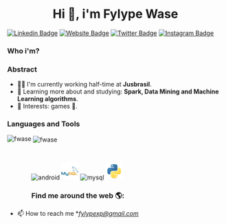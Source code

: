 <h1 align="center">Hi 👋, i'm Fylype Wase</h1>

[![Linkedin Badge](https://img.shields.io/badge/-LinkedIn-0e76a8?style=flat-square&logo=Linkedin&logoColor=white)](https://www.linkedin.com/in/fylypewase/)
[![Website Badge](https://img.shields.io/badge/Website-3b5998?style=flat-square&logo=google-chrome&logoColor=white)](https://github.com/fwase/)
[![Twitter Badge](https://img.shields.io/badge/-Twitter-00acee?style=flat-square&logo=Twitter&logoColor=white)](https://twitter.com/fylypewcl/)
[![Instagram Badge](https://img.shields.io/badge/-Instagram-e4405f?style=flat-square&logo=Instagram&logoColor=white)](https://www.instagram.com/fylypewase/)

### Who i'm?

### Abstract

- 👨‍💻 I'm currently working half-time at **Jusbrasil**.
- 🌱 Learning more about and studying: **Spark, Data Mining and Machine Learning algorithms**.
- 💙 Interests: games 👾.

### Languages and Tools
<p><img align="left" height="140" src="https://github-readme-stats.vercel.app/api/top-langs/?username=fwase&layout=compact&hide=html" alt="fwase" /></p>
<p>&nbsp;<img align="center" height="165" src="https://github-readme-stats.vercel.app/api?username=fwase&show_icons=true&count_private=true" alt="fwase" /></p>
<br>

<p align="left">
  <img src="https://devicons.github.io/devicon/devicon.git/icons/android/android-original-wordmark.svg" alt="android" width="40" height="40"/>
  <img src="https://raw.githubusercontent.com/devicons/devicon/40cd6bc89a299dc50ac289f8e3b071d0dff49d9c/icons/mysql/mysql-original-wordmark.svg" alt="mysql" width="40" height="40"/>
  <img src="https://spark.apache.org/images/spark-logo-trademark.png" alt="mysql" width="80" height="40"/>
  <img src="https://raw.githubusercontent.com/devicons/devicon/master/icons/python/python-original.svg" alt="python" width="40" height="40"/>
</p>

### Find me around the web 🌎:

- 📫 How to reach me **fylypexp@gmail.com*

<!--
**fwase/fwase** is a ✨ _special_ ✨ repository because its `README.md` (this file) appears on your GitHub profile.

Here are some ideas to get you started:

- 🔭 I’m currently working on ...
- 🌱 I’m currently learning ...
- 👯 I’m looking to collaborate on ...
- 🤔 I’m looking for help with ...
- 💬 Ask me about ...
- 📫 How to reach me: ...
- 😄 Pronouns: ...
- ⚡ Fun fact: ...
- 🐦 Following me on <a href="https://twitter.com/fylypewcl/">Twitter</a>.
-->
